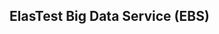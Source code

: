 <div class="range range-xs-left">
<div class="cell-xs-10 cell-lg-6 text-md-left inset-md-right-80 cell-lg-push-1 offset-top-50 offset-lg-top-0">
<h2 id="content" class="h1">ElasTest Big Data Service (EBS)</h2>
<div class="offset-top-30 offset-md-top-30">
</div>
</div>
</div>
